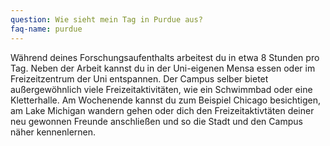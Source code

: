 ```yaml
---
question: Wie sieht mein Tag in Purdue aus?
faq-name: purdue
---
```


Während deines Forschungsaufenthalts arbeitest du in etwa 8 Stunden pro Tag.
Neben der Arbeit kannst du in der Uni-eigenen Mensa essen oder im Freizeitzentrum der Uni entspannen.
Der Campus selber bietet außergewöhnlich viele Freizeitaktivitäten, wie ein Schwimmbad oder eine Kletterhalle.
Am Wochenende kannst du zum Beispiel Chicago besichtigen, am Lake Michigan wandern gehen oder 
dich den Freizeitaktivtäten deiner neu gewonnen Freunde anschließen und so die Stadt und den Campus näher kennenlernen.
